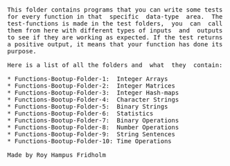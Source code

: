 
<pre>
This folder contains programs that you can write some tests
for every function in that  specific  data-type  area.  The
test-functions is made in the test folders,  you  can  call
them from here with different types of inputs  and  outputs
to see if they are working as expected. If the test returns
a positive output, it means that your function has done its
purpose.

Here is a list of all the folders and  what  they  contain:

* Functions-Bootup-Folder-1:  Integer Arrays
* Functions-Bootup-Folder-2:  Integer Matrices
* Functions-Bootup-Folder-3:  Integer Hash-maps
* Functions-Bootup-Folder-4:  Character Strings
* Functions-Bootup-Folder-5:  Binary Strings
* Functions-Bootup-Folder-6:  Statistics
* Functions-Bootup-Folder-7:  Binary Operations
* Functions-Bootup-Folder-8:  Number Operations
* Functions-Bootup-Folder-9:  String Sentences
* Functions-Bootup-Folder-10: Time Operations

Made by Roy Hampus Fridholm
</pre>
